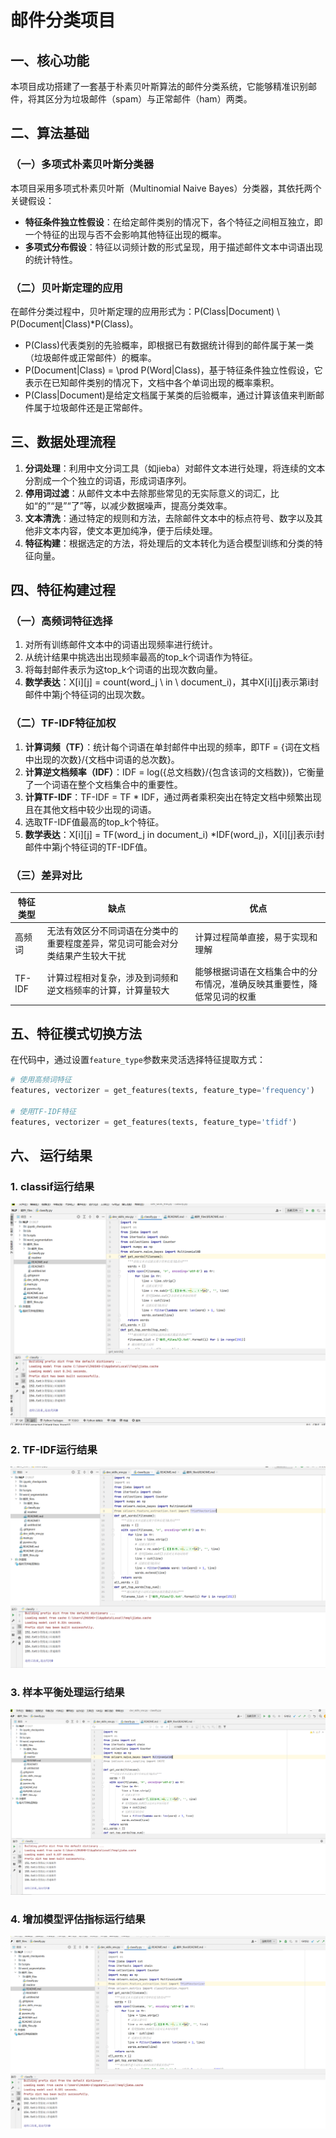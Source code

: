 # 邮件分类项目

## 一、核心功能
本项目成功搭建了一套基于朴素贝叶斯算法的邮件分类系统，它能够精准识别邮件，将其区分为垃圾邮件（spam）与正常邮件（ham）两类。

## 二、算法基础
### （一）多项式朴素贝叶斯分类器
本项目采用多项式朴素贝叶斯（Multinomial Naive Bayes）分类器，其依托两个关键假设：
- **特征条件独立性假设**：在给定邮件类别的情况下，各个特征之间相互独立，即一个特征的出现与否不会影响其他特征出现的概率。
- **多项式分布假设**：特征以词频计数的形式呈现，用于描述邮件文本中词语出现的统计特性。

### （二）贝叶斯定理的应用
在邮件分类过程中，贝叶斯定理的应用形式为：P(Class|Document) \ P(Document|Class)*P(Class)。
- P(Class)代表类别的先验概率，即根据已有数据统计得到的邮件属于某一类（垃圾邮件或正常邮件）的概率。
- P(Document|Class) = \prod P(Word|Class)，基于特征条件独立性假设，它表示在已知邮件类别的情况下，文档中各个单词出现的概率乘积。
- P(Class|Document)是给定文档属于某类的后验概率，通过计算该值来判断邮件属于垃圾邮件还是正常邮件。

## 三、数据处理流程
1. **分词处理**：利用中文分词工具（如jieba）对邮件文本进行处理，将连续的文本分割成一个个独立的词语，形成词语序列。
2. **停用词过滤**：从邮件文本中去除那些常见的无实际意义的词汇，比如“的”“是”“了”等，以减少数据噪声，提高分类效率。
3. **文本清洗**：通过特定的规则和方法，去除邮件文本中的标点符号、数字以及其他非文本内容，使文本更加纯净，便于后续处理。
4. **特征构建**：根据选定的方法，将处理后的文本转化为适合模型训练和分类的特征向量。

## 四、特征构建过程
### （一）高频词特征选择
1. 对所有训练邮件文本中的词语出现频率进行统计。
2. 从统计结果中挑选出出现频率最高的top_k个词语作为特征。
3. 将每封邮件表示为这top_k个词语的出现次数向量。
4. **数学表达**：X[i][j] = count(word_j \ in \ document_i)，其中X[i][j]表示第i封邮件中第j个特征词的出现次数。

### （二）TF-IDF特征加权
1. **计算词频（TF）**：统计每个词语在单封邮件中出现的频率，即TF = {词在文档中出现的次数}/{文档中词语的总次数}。
2. **计算逆文档频率（IDF）**：IDF = log({总文档数}/{包含该词的文档数})，它衡量了一个词语在整个文档集合中的重要性。
3. **计算TF-IDF**：TF-IDF = TF * IDF，通过两者乘积突出在特定文档中频繁出现且在其他文档中较少出现的词语。
4. 选取TF-IDF值最高的top_k个特征。
5. **数学表达**：X[i][j] = TF(word_j in document_i) *IDF(word_j)，X[i][j]表示i封邮件中第j个特征词的TF-IDF值。

### （三）差异对比
| 特征类型 | 缺点 | 优点 |
| ---- | ---- | ---- |
| 高频词 | 无法有效区分不同词语在分类中的重要程度差异，常见词可能会对分类结果产生较大干扰 | 计算过程简单直接，易于实现和理解 |
| TF-IDF | 计算过程相对复杂，涉及到词频和逆文档频率的计算，计算量较大 | 能够根据词语在文档集合中的分布情况，准确反映其重要性，降低常见词的权重 |

## 五、特征模式切换方法
在代码中，通过设置`feature_type`参数来灵活选择特征提取方式：
```python
# 使用高频词特征
features, vectorizer = get_features(texts, feature_type='frequency')

# 使用TF-IDF特征
features, vectorizer = get_features(texts, feature_type='tfidf')
```
 
## 六、 运行结果 
 
### 1. classif运行结果
<img src="https://github.com/zss444/GitDemo/blob/master/341.png">
  
### 2. TF-IDF运行结果

 <img src="https://github.com/zss444/GitDemo/blob/master/22.png">

 
### 3. 样本平衡处理运行结果
 <img src="https://github.com/zss444/GitDemo/blob/master/44.png">

 
### 4. 增加模型评估指标运行结果
 <img src="https://github.com/zss444/GitDemo/blob/master/55.png">
